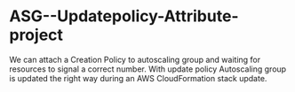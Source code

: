 # ASG--Updatepolicy-Attribute-project

We can attach a Creation Policy to autoscaling group and waiting for resources to signal a correct number. With update policy Autoscaling group is updated the right way during an AWS CloudFormation stack update.
